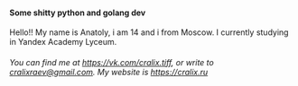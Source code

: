 #### Some shitty python and golang dev

Hello!! My name is Anatoly, i am 14 and i from Moscow.
I currently studying in Yandex Academy Lyceum.

###### You can find me at https://vk.com/cralix.tiff, or write to cralixraev@gmail.com. My website is https://cralix.ru
